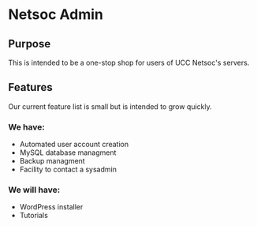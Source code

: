 # Netsoc Admin

## Purpose

This is intended to be a one-stop shop for users of UCC Netsoc's servers.

## Features

Our current feature list is small but is intended to grow quickly.

### We have:
* Automated user account creation
* MySQL database managment
* Backup managment
* Facility to contact a sysadmin

### We will have:
* WordPress installer
* Tutorials
